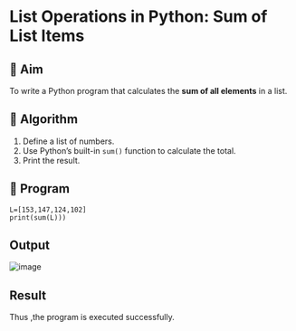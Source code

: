 # List Operations in Python: Sum of List Items

## 🎯 Aim
To write a Python program that calculates the **sum of all elements** in a list.

## 🧠 Algorithm
1. Define a list of numbers.
2. Use Python’s built-in `sum()` function to calculate the total.
3. Print the result.

## 🧾 Program
```
L=[153,147,124,102] 
print(sum(L)))
```

## Output
![image](https://github.com/user-attachments/assets/ac992f8a-7383-4ce8-95aa-6b0b736450b2)

## Result
Thus ,the program is executed successfully.
